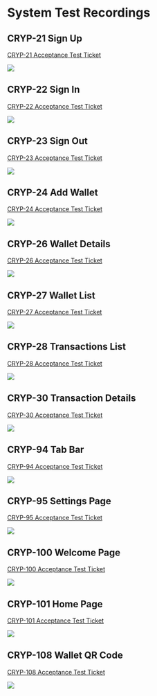 # System Test Recordings

## CRYP-21 Sign Up
[CRYP-21 Acceptance Test Ticket](https://cryptify.atlassian.net/browse/CRYP-209)

![](recordings/CRYP-21_sign_up.gif)

## CRYP-22 Sign In
[CRYP-22 Acceptance Test Ticket](https://cryptify.atlassian.net/browse/CRYP-210)

![](recordings/CRYP-22_sign_in.gif)

## CRYP-23 Sign Out
[CRYP-23 Acceptance Test Ticket](https://cryptify.atlassian.net/browse/CRYP-211)

![](recordings/CRYP-23_sign_out.gif)

## CRYP-24 Add Wallet
[CRYP-24 Acceptance Test Ticket](https://cryptify.atlassian.net/browse/CRYP-212)

![](recordings/CRYP-24_add_wallet.gif)

## CRYP-26 Wallet Details
[CRYP-26 Acceptance Test Ticket](https://cryptify.atlassian.net/browse/CRYP-213)

![](recordings/CRYP-26_wallet_details.gif)

## CRYP-27 Wallet List
[CRYP-27 Acceptance Test Ticket](https://cryptify.atlassian.net/browse/CRYP-214)

![](recordings/CRYP-27_wallet_list.gif)

## CRYP-28 Transactions List
[CRYP-28 Acceptance Test Ticket](https://cryptify.atlassian.net/browse/CRYP-215)

![](recordings/CRYP-28_transactions_list.gif)

## CRYP-30 Transaction Details
[CRYP-30 Acceptance Test Ticket](https://cryptify.atlassian.net/browse/CRYP-216)

![](recordings/CRYP-30_transactions_details.gif)

## CRYP-94 Tab Bar
[CRYP-94 Acceptance Test Ticket](https://cryptify.atlassian.net/browse/CRYP-217)

![](recordings/CRYP-94_tab_bar.gif)

## CRYP-95 Settings Page
[CRYP-95 Acceptance Test Ticket](https://cryptify.atlassian.net/browse/CRYP-218)

![](recordings/CRYP-95_settings_page.gif)

## CRYP-100 Welcome Page
[CRYP-100 Acceptance Test Ticket](https://cryptify.atlassian.net/browse/CRYP-219)

![](recordings/CRYP-100_welcome_page.gif)

## CRYP-101 Home Page
[CRYP-101 Acceptance Test Ticket](https://cryptify.atlassian.net/browse/CRYP-220)

![](recordings/CRYP-101_home_page.gif)

## CRYP-108 Wallet QR Code
[CRYP-108 Acceptance Test Ticket](https://cryptify.atlassian.net/browse/CRYP-221)

![](recordings/CRYP-108_qr_code.gif)
